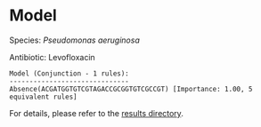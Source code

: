 
# Model

Species: *Pseudomonas aeruginosa*

Antibiotic: Levofloxacin

```
Model (Conjunction - 1 rules):
------------------------------
Absence(ACGATGGTGTCGTAGACCGCGGTGTCGCCGT) [Importance: 1.00, 5 equivalent rules]

```

For details, please refer to the [results directory](../../../../../results/scm_b/pseudomonas%20aeruginosa/levofloxacin/repeat_0/).

